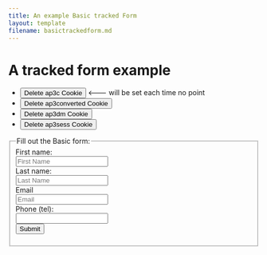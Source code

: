 ```yaml
---
title: An example Basic tracked Form
layout: template
filename: basictrackedform.md
--- 
```

<!-- Autopilot robert capture code -->
<script>
	window.ap3c = window.ap3c || {};
	var ap3c = window.ap3c;
	ap3c.cmd = ap3c.cmd || [];
	ap3c.cmd.push(function() {
		ap3c.init('YdOVzkqoVlq0G5Pscm9iZXJ0', 'https://capture-api-master.stgautopilotapp.com/');
		ap3c.track({v: 0});
	});
	var s, t; s = document.createElement('script'); s.type = 'text/javascript'; s.src = "https://static.ap3stg.com/capture/master/capture.js";
	t = document.getElementsByTagName('script')[0]; t.parentNode.insertBefore(s, t);
</script>

<script>
let delete_cookie = function(name) {
    document.cookie = name +'=; Path=/; Expires=Thu, 01 Jan 1970 00:00:01 GMT;';
	console.log("Deleted ", name, "cookie");
};
</script>

# A tracked form example

* <button onclick="delete_cookie('ap3c')">Delete ap3c Cookie</button> <--- will be set each time no point
* <button onclick="delete_cookie('ap3converted')">Delete ap3converted Cookie</button>
* <button onclick="delete_cookie('ap3dm')">Delete ap3dm Cookie</button>
* <button onclick="delete_cookie('ap3sess')">Delete ap3sess Cookie</button>




<fieldset>
    <legend>Fill out the Basic form:</legend>
<form id="basictrackedform" action="" onsubmit="return false;">
  <label for="fname">First name:</label><br>
  <input type="text" id="fname" name="fname" placeholder="First Name"/><br>
  <label for="lname">Last name:</label><br>
  <input type="text" id="lname" name="lname" placeholder="Last Name"/><br>
  <label for="email">Email</label><br>
  <input type="email" id="email" name="email" placeholder="Email"/><br>
  <label for="phone">Phone (tel):</label><br>
  <input type="tel" id="phone" name="phone"/><br>
   <input id="submit" type="submit" value="Submit"/>
</form> 

</fieldset>


